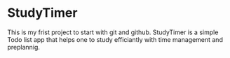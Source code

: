 # StudyTimer
This is my frist project to start with git and github.
StudyTimer is a simple Todo list app that helps one to study efficiantly with time management and preplannig.
